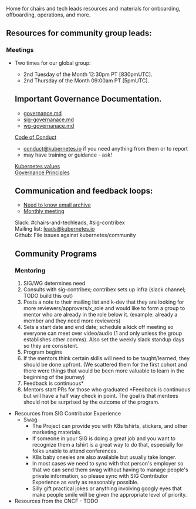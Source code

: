 Home for chairs and tech leads resources and materials for onboarding,
offboarding, operations, and more.

## Resources for community group leads: 

### Meetings
* Two times for our global group:
  * 2nd Tuesday of the Month 12:30pm PT [830pmUTC].
  * 2nd Thursday of the Month 09:00am PT [5pmUTC].
  

  
  ## Important Governance Documentation.
  
  - [governance.md]
  - [sig-governanace.md]
  - [wg-governanace.md]
  
  [Code of Conduct]
  - conduct@kubernetes.io if you need anything from them or to report
  - may have training or guidance - ask!
  
  [Kubernetes values]  
  [Governance Principles]
  
  ## Communication and feedback loops:
  
  - [Need to know email archive]
  - [Monthly meeting]
  
  Slack: #chairs-and-techleads, #sig-contribex  
  Mailing list: leads@kubernetes.io  
  Github: File issues against kubernetes/community  
  
  ## Community Programs
  
  ### Mentoring
  1. SIG/WG determines need
  2. Consults with sig-contribex; contribex sets up infra (slack channel; TODO build this out)
  3. Posts a note to their mailing list and k-dev that they are looking for more
     reviewers/approvers/x_role and would like to form a group to mentor who are
     already in the role below it. (example: already a member and they need more
     reviewers)
  4. Sets a start date and end date; schedule a kick off meeting so everyone can
     meet
     over video/audio (1 and only unless the group establishes other comms). Also set
     the weekly slack standup days so they are consistent.
  5. Program begins
  6. If the mentors think certain skills will need to be taught/learned, they
     should be done upfront. (We scattered them for the first cohort and there were
     things that would be been more valuable to learn in the beginning of the
     journey)  
  6. Feedback is continuous*
  7. Mentors start PRs for those who graduated
  *Feedback is continuous but will have a half way check in point. The goal is that
   mentees should not be surprised by the outcome of the program.


- Resources from SIG Contributor Experience
  - Swag
    - The Project can provide you with K8s tshirts, stickers, and other
      marketing materials.
    - If someone in your SIG is doing a great job and you want to recognize them
      a tshirt is a great way to do that, especially for folks unable to attend
      conferences.
    - K8s baby onesies are also available but usually take longer.
    - In most cases we need to sync with that person's employer so that we can
      send them swag without having to manage people's private information, so
      please sync with SIG Contributor Experience as early as reasonably
      possible.
    - Silly gift practical jokes or anything involving googly eyes that make
      people smile will be given the appropriate level of priority.
- Resources from the CNCF - TODO


[Need to Know email archive]: https://docs.google.com/document/d/1ivmV-ouim7YcTnmv21m0pP6prmj-FFZxcRBuWbT706c/edit
[Monthly meeting]: https://docs.google.com/document/d/1Jio9rEtYxlBbntF8mRGmj6Q1JAdzZ9fTDo3ru1HK_LI/edit
[values]: https://github.com/kubernetes/community/blob/master/values.md
[Governance Principles]: https://github.com/kubernetes/community/blob/master/governance.md#principles
[code of conduct]: https://github.com/kubernetes/community/tree/master/committee-code-of-conduct
[Mentoring, succession planning, and staffing]: https://github.com/kubernetes/community/tree/master/mentoring
[Kubernetes values]: https://github.com/kubernetes/community/blob/master/values.md
[governance.md]: https://github.com/kubernetes/community/blob/master/governance.md
[sig-governanace.md]: https://github.com/kubernetes/community/blob/master/committee-steering/governance/sig-governance.md
[wg-governanace.md]: https://github.com/kubernetes/community/blob/master/committee-steering/governance/wg-governance.md


